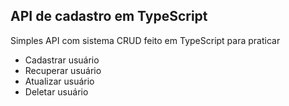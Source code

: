 ## API de cadastro em TypeScript

Simples API com sistema CRUD feito em TypeScript para praticar

- Cadastrar usuário
- Recuperar usuário
- Atualizar usuário
- Deletar usuário
